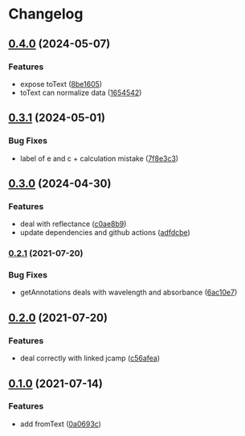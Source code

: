 # Changelog

## [0.4.0](https://github.com/cheminfo/uv-spectrum/compare/v0.3.1...v0.4.0) (2024-05-07)


### Features

* expose toText ([8be1605](https://github.com/cheminfo/uv-spectrum/commit/8be16058e9525969fadb2180250657659ba713fb))
* toText can normalize data ([1654542](https://github.com/cheminfo/uv-spectrum/commit/16545427343fc366ac1156ba6e03fdd883e7f8b7))

## [0.3.1](https://github.com/cheminfo/uv-spectrum/compare/v0.3.0...v0.3.1) (2024-05-01)


### Bug Fixes

* label of e and c + calculation mistake ([7f8e3c3](https://github.com/cheminfo/uv-spectrum/commit/7f8e3c3087edf2f59c49f984725705dcdef6953d))

## [0.3.0](https://github.com/cheminfo/uv-spectrum/compare/v0.2.1...v0.3.0) (2024-04-30)


### Features

* deal with reflectance ([c0ae8b9](https://github.com/cheminfo/uv-spectrum/commit/c0ae8b9a37236c819662a80eb5a6e04170df1fcc))
* update dependencies and github actions ([adfdcbe](https://github.com/cheminfo/uv-spectrum/commit/adfdcbe50018d63edcf93c320885aa717c4fdd1b))

### [0.2.1](https://www.github.com/cheminfo/uv-spectrum/compare/v0.2.0...v0.2.1) (2021-07-20)


### Bug Fixes

* getAnnotations deals with wavelength and absorbance ([6ac10e7](https://www.github.com/cheminfo/uv-spectrum/commit/6ac10e7851da0c23e2519985cdfdc61af2d72927))

## [0.2.0](https://www.github.com/cheminfo/uv-spectrum/compare/v0.1.0...v0.2.0) (2021-07-20)


### Features

* deal correctly with linked jcamp ([c56afea](https://www.github.com/cheminfo/uv-spectrum/commit/c56afea00c35a44b7cabd9396a2ccf5c235d6e95))

## [0.1.0](https://www.github.com/cheminfo/uv-spectrum/compare/v0.0.4...v0.1.0) (2021-07-14)


### Features

* add fromText ([0a0693c](https://www.github.com/cheminfo/uv-spectrum/commit/0a0693c76a56d03166123eb15f4ed74f779c5f5f))
